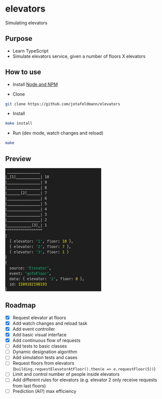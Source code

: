 # elevators
Simulating elevators

## Purpose

- Learn TypeScript
- Simulate elevators service, given a number of floors X elevators

## How to use

- Install [Node and NPM](https://nodejs.org/en/download/)

- Clone
```bash
git clone https://github.com/jotafeldmann/elevators
```

- Install
```bash
make install
```

- Run (dev mode, watch changes and reload)
```bash
make
```

## Preview

![Preview](docs/preview.png)

## Roadmap

- [x] Request elevator at floors
- [x] Add watch changes and reload task
- [x] Add event controller
- [x] Add basic visual interface
- [x] Add continuous flow of requests
- [ ] Add tests to basic classes
- [ ] Dynamic designation algorithm
- [ ] Add simulation tests and cases
- [ ] Request floors from elevators (`building.requestElevatorAtFloor().then(e => e.requestFloor(5))`)
- [ ] Limit and control number of people inside elevators
- [ ] Add different rules for elevators (e.g. elevator 2 only receive requests from last floors)
- [ ] Prediction (AI?) max efficiency
